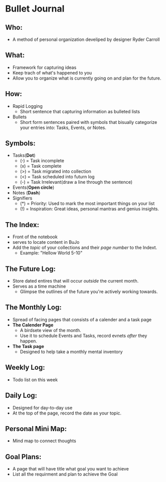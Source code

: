 # Bullet Journal

## Who:
  - A method of personal organization develiped by designer Ryder Carroll

## What: 
 - Framework for capturing ideas
 - Keep trach of what's happened to you
 - Allow you to organize what is currently going on and plan for the future.

## How:
 - Rapid Logging
   - Short sentence that capturing information as bulleted lists
 - Bullets
   - Short form sentences paired with symbols that bisually categorize your entries into: Tasks, Events, or Notes.
## Symbols:
 - Tasks(**Dot**)
   - (**·**) = Task incomplete
   - (x) = Task complete
   - (>) = Task migrated into collection
   - (<) = Task scheduled into futurn log
   - (-) = Task Irrelevant(draw a line through the sentence)
 - Events(**Open circle**)
 - Notes (**Dash**)
 - Signifiers
   - (*) = Priority: Used to mark the most important things on your list
   - (!) = Inspiration: Great ideas, personal mantras and genius insights.
## The Index:
 - Front of the notebook
 - serves to locate content in BuJo
 - Add the *topic* of your collections and their *page number* to the Indext.
   - Example: "Hellow World 5-10"
## The Future Log:
 - Store dated entires that will occur *outside* the current month.
 - Serves as a time machine
      - Glimpse the outlines of the future you're actively working towards.
## The Monthly Log:
- Spread of facing pages that consists of a calender and a task page
- **The Calender Page**
  - A birdsete view of the month.
  - Use it to schedule Events and Tasks, record evnets *after* they happen.
- **The Task page**
  - Designed to help take a monthly mental inventory
## Weekly Log:
- Todo list on this week
## Daily Log:
- Designed for day-to-day use
- At the top of the page, record the date as your topic.
## Personal Mini Map:
- Mind map to connect thoughts
## Goal Plans:
- A page that will have title what goal you want to achieve 
- List all the requirment and plan to achieve the Goal
  
